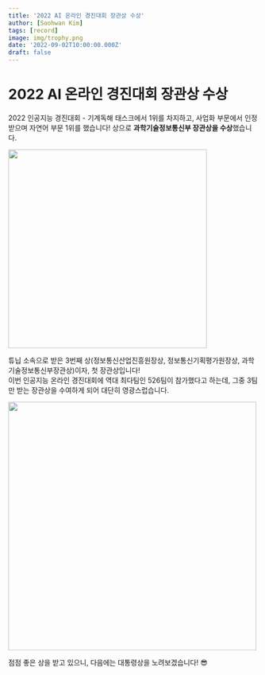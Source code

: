 ```yaml
---
title: '2022 AI 온라인 경진대회 장관상 수상'
author: [Soohwan Kim]
tags: [record]
image: img/trophy.png
date: '2022-09-02T10:00:00.000Z'
draft: false
---
```


# 2022 AI 온라인 경진대회 장관상 수상  
  
2022 인공지능 경진대회 - 기계독해 태스크에서 1위를 차지하고, 사업화 부문에서 인정받으며 
자연어 부문 1위를 했습니다! 상으로 **과학기술정보통신부 장관상을 수상**했습니다.  
  
<img src="https://user-images.githubusercontent.com/42150335/188196242-692821e1-e6f1-4649-a404-bfbae1983f37.png" width=400>
  
    
튜닙 소속으로 받은 3번째 상(정보통신산업진흥원장상, 정보통신기획평가원장상, 과학기술정보통신부장관상)이자, 첫 장관상입니다!  
이번 인공지능 온라인 경진대회에 역대 최다팀인 526팀이 참가했다고 하는데, 그중 3팀만 받는 장관상을 수여하게 되어 대단히 영광스럽습니다.  
  
<img src="https://user-images.githubusercontent.com/42150335/188196293-fd51ee17-6b18-4198-a44a-1600a151af4d.png" width=500>
  
점점 좋은 상을 받고 있으니, 다음에는 대통령상을 노려보겠습니다! 😎 
  